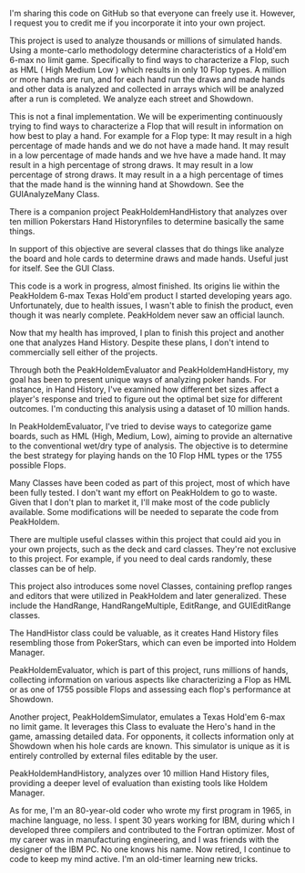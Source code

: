 I'm sharing this code on GitHub so that everyone can freely use it. However, I request you to credit me if you incorporate it into your own project.

This project is used to analyze thousands or millions of simulated hands.
 Using a monte-carlo methodology determine characteristics of a Hold'em 
 6-max no limit game. 
 Specifically to find ways to characterize a Flop, such as HML ( High Medium Low )
 which results in only 10 Flop types. A million or more hands are run, and for 
 each hand run the draws and made hands and other data is analyzed and collected
 in arrays which will be analyzed after a run is completed. 
 We analyze each street and Showdown.
 
 This is not a final implementation. We will be experimenting continuously 
 trying to find ways to characterize a Flop that will result in  information on
 how best to play a hand. 
 For example for a Flop type:
   It may result in a high percentage of made hands and we do not have a made hand.
   It may result in a low percentage of made hands and we hve have a made hand.
   It may result in a high percentage of strong draws.
   It may result in a low percentage of strong draws.
   It may result in a a high percentage of times that the made hand is the winning
   hand at Showdown.
   See the GUIAnalyzeMany Class.

There is a companion project PeakHoldemHandHistory that analyzes over ten million Pokerstars Hand Historynfiles
to determine basically the same things.    

In support of this objective are several classes that do things like analyze the board and hole cards to determine
draws and made hands. Useful just for itself. See the GUI Class.

This code is a work in progress, almost finished. Its origins lie within the PeakHoldem 6-max Texas Hold'em product I started developing years ago. Unfortunately, due to health issues, I wasn't able to finish the product, even though it was nearly complete. PeakHoldem never saw an official launch.

Now that my health has improved, I plan to finish this project and another one that analyzes Hand History. Despite these plans, I don't intend to commercially sell either of the projects.

Through both the PeakHoldemEvaluator and PeakHoldemHandHistory, my goal has been to present unique ways of analyzing poker hands. For instance, in Hand History, I've examined how different bet sizes affect a player's response and tried to figure out the optimal bet size for different outcomes. I'm conducting this analysis using a dataset of 10 million hands.

In PeakHoldemEvaluator, I've tried to devise ways to categorize game boards, such as HML (High, Medium, Low), aiming to provide an alternative to the conventional wet/dry type of analysis. The objective is to determine the best strategy for playing hands on the 10 Flop HML types or the 1755 possible Flops.

Many Classes have been coded as part of this project, most of which have been fully tested. I don't want my effort on PeakHoldem to go to waste. Given that I don't plan to market it, I'll make most of the code publicly available. Some modifications will be needed to separate the code from PeakHoldem.

There are multiple useful classes within this project that could aid you in your own projects, such as the deck and card classes. They're not exclusive to this project. For example, if you need to deal cards randomly, these classes can be of help.

This project also introduces some novel Classes, containing preflop ranges and editors that were utilized in PeakHoldem and later generalized. These include the HandRange, HandRangeMultiple, EditRange, and GUIEditRange classes.

The HandHistor class could be valuable, as it creates Hand History files resembling those from PokerStars, which can even be imported into Holdem Manager.

PeakHoldemEvaluator, which is part of this project, runs millions of hands, collecting information on various aspects like characterizing a Flop as HML or as one of 1755 possible Flops and assessing each flop's performance at Showdown.

Another project, PeakHoldemSimulator, emulates a Texas Hold'em 6-max no limit game. It leverages this Class to evaluate the Hero's hand in the game, amassing detailed data. For opponents, it collects information only at Showdown when his hole cards are known. This simulator is unique as it is entirely controlled by external files editable by the user.

PeakHoldemHandHistory, analyzes over 10 million Hand History files, providing a deeper level of evaluation than existing tools like Holdem Manager.

As for me, I'm an 80-year-old coder who wrote my first program in 1965, in machine language, no less. I spent 30 years working for IBM, during which I developed three compilers and contributed to the Fortran optimizer. Most of my career was in manufacturing engineering, and I was friends with the designer of the IBM PC. No one knows his name. Now retired, I continue to code to keep my mind active. I'm an old-timer learning new tricks.


